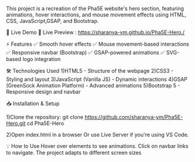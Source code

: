 This project is a recreation of the Pha5E website's hero section, featuring animations, hover interactions, and mouse movement effects using HTML, CSS, JavaScript,GSAP, and Bootstrap.



🚀 Live Demo
🔗 Live Preview : https://sharanya-ym.github.io/Pha5E-Hero./




⚡ Features
✅ Smooth hover effects
✅ Mouse movement-based interactions
✅ Responsive navbar (Bootstrap)
✅ GSAP-powered animations
✅ SVG-based logo integration


🛠️ Technologies Used
1)HTML5 - Structure of the webpage
2)CSS3 - Styling and layout
3)JavaScript (Vanilla JS) - Dynamic interactions
4)GSAP (GreenSock Animation Platform) - Advanced animations
5)Bootstrap 5 - Responsive design and navbar


📥 Installation & Setup

1)Clone the repository:
git clone https://github.com/sharanya-ym/Pha5E-Hero.git
cd Pha5E-Hero

2)Open index.html in a browser
Or use Live Server if you're using VS Code.



💡 How to Use
Hover over elements to see animations.
Click on navbar links to navigate.
The project adapts to different screen sizes




